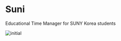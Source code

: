 # Suni
 Educational Time Manager for SUNY Korea students

![initial](https://user-images.githubusercontent.com/59468036/108706922-ae7b0d00-7552-11eb-84ef-dd7665a602d1.png)
